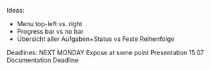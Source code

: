 Ideas:
- Menu top-left vs. right
- Progress bar vs no bar
- Übersicht aller Aufgaben+Status vs Feste Reihenfolge

Deadlines:
NEXT MONDAY     Expose
at some point   Presentation
15.07           Documentation Deadline
